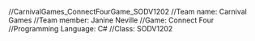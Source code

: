 //CarnivalGames_ConnectFourGame_SODV1202
//Team name: Carnival Games
//Team member: Janine Neville
//Game: Connect Four
//Programming Language: C#
//Class: SODV1202
